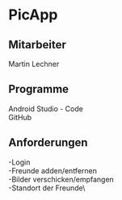 # PicApp

## Mitarbeiter
Martin Lechner

## Programme
Android Studio - Code\
GitHub

## Anforderungen
-Login\
-Freunde adden/entfernen\
-Bilder verschicken/empfangen\
-Standort der Freunde\
